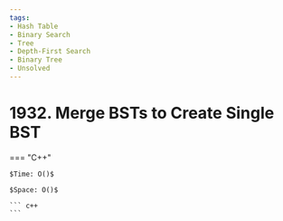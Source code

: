 ```yaml
---
tags:
- Hash Table
- Binary Search
- Tree
- Depth-First Search
- Binary Tree
- Unsolved
---
```



# 1932. Merge BSTs to Create Single BST

=== "C++"

    $Time: O()$

    $Space: O()$

    ``` c++
    ```